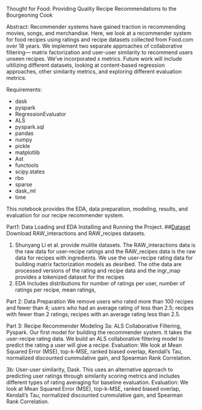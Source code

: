 Thought for Food: Providing Quality Recipe Recommendations to the Bourgeoning Cook

Abstract: Recommender systems have gained traction in recommending movies, songs, and merchandise. Here, we look at a recommender system for food recipes using ratings and recipe datasets collected from Food.com over 18 years. We implement two separate approaches of collaborative filtering— matrix factorization and user-user similarity to recommend users unseen recipes. We’ve incorporated x metrics. Future work will include ultilizing different datasets, looking at content-based regression approaches, other similarity metrics, and exploring different evaluation metrics.

Requirements:
* dask
* pyspark
* RegressionEvaluator
* ALS
* pyspark.sql
* pandas
* numpy
* pickle
* matplotlib
* Ast
* functools
* scipy.states
* rbo
* sparse
* dask_ml
* time

This notebook provides the EDA, data preparation, modeling, results, and evaluation for our recipe recommender system.

Part1: Data Loading and EDA
Installing and Running the Project.
##[Dataset](https://www.kaggle.com/datasets/shuyangli94/food-com-recipes-and-user-interactions)
Download RAW_interactions and RAW_recipes datasets.
1. Shunyang Li et al. provide mulitle datasets. The RAW_interactions data is the raw data for user-recipe ratings and the RAW_recipes data is the raw data for recipes with ingredients. We use the user-recipe rating data for building matrix factorization models as desribed. The othe data are processed versions of the rating and recipe data and the ingr_map provides a tokenized dataset for the recipes
2. EDA Includes distributions for number of ratings per user, number of ratings per recipe, mean ratings, 

Part 2: Data Preparation
We remove users who rated more than 100 recipes and fewer than 4; users who had an average rating of less than 2.5; recipes with fewer than 2 ratings; recipes with an average rating less than 2.5.

Part 3: Recipe Recommender Modeling
3a: ALS Collaborative Filtering, Pyspark.
Our first model for building the recommender system. It takes the user-recipe rating data. We build an ALS collaborative filtering model to predict the rating a user will give a recipe. Evaluation: We look at Mean Squared Error (MSE), top-k-MSE, ranked biased overlap, Kendall’s Tau, normalized discounted cummulative gain, and Spearman Rank Correlation.

3b: User-user similarity, Dask.
This uses an alternative approach to predicting user ratings through similarity scoring metrics and includes different types of rating averaging for baseline evaluation. Evaluation: We look at Mean Squared Error (MSE), top-k-MSE, ranked biased overlap, Kendall’s Tau, normalized discounted cummulative gain, and Spearman Rank Correlation.
